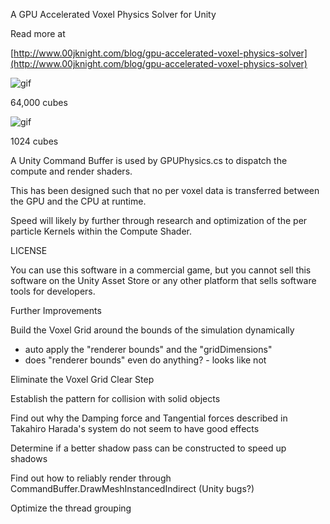 A GPU Accelerated Voxel Physics Solver for Unity

Read more at

[http://www.00jknight.com/blog/gpu-accelerated-voxel-physics-solver](http://www.00jknight.com/blog/gpu-accelerated-voxel-physics-solver)

![gif](https://thumbs.gfycat.com/MammothInfantileDunlin-size_restricted.gif "Gif")

64,000 cubes

![gif](https://fat.gfycat.com/JovialKnobbyBrahmanbull.gif "Gif")

1024 cubes

A Unity Command Buffer is used by GPUPhysics.cs to dispatch the compute and render shaders. 

This has been designed such that no per voxel data is transferred between the GPU and the CPU at runtime.

Speed will likely by further through research and optimization of the per particle Kernels within the Compute Shader.

LICENSE

You can use this software in a commercial game, but you cannot sell this software on the Unity Asset Store or any other platform that sells software tools for developers.


Further Improvements

Build the Voxel Grid around the bounds of the simulation dynamically
- auto apply the "renderer bounds" and the "gridDimensions"
- does "renderer bounds" even do anything? - looks like not

Eliminate the Voxel Grid Clear Step

Establish the pattern for collision with solid objects

Find out why the Damping force and Tangential forces described in Takahiro Harada's
system do not seem to have good effects

Determine if a better shadow pass can be constructed to speed up shadows

Find out how to reliably render through CommandBuffer.DrawMeshInstancedIndirect (Unity bugs?)

Optimize the thread grouping

